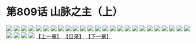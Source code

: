 # 第809话 山脉之主（上）
![](https://mhpic.xiaomingtaiji.net/comic/D/斗破苍穹/第809话F1_262502/1.jpg-zymk.middle.webp)
![](https://mhpic.xiaomingtaiji.net/comic/D/斗破苍穹/第809话F1_262502/2.jpg-zymk.middle.webp)
![](https://mhpic.xiaomingtaiji.net/comic/D/斗破苍穹/第809话F1_262502/3.jpg-zymk.middle.webp)
![](https://mhpic.xiaomingtaiji.net/comic/D/斗破苍穹/第809话F1_262502/4.jpg-zymk.middle.webp)
![](https://mhpic.xiaomingtaiji.net/comic/D/斗破苍穹/第809话F1_262502/5.jpg-zymk.middle.webp)
![](https://mhpic.xiaomingtaiji.net/comic/D/斗破苍穹/第809话F1_262502/6.jpg-zymk.middle.webp)
![](https://mhpic.xiaomingtaiji.net/comic/D/斗破苍穹/第809话F1_262502/7.jpg-zymk.middle.webp)
![](https://mhpic.xiaomingtaiji.net/comic/D/斗破苍穹/第809话F1_262502/8.jpg-zymk.middle.webp)
![](https://mhpic.xiaomingtaiji.net/comic/D/斗破苍穹/第809话F1_262502/9.jpg-zymk.middle.webp)
![](https://mhpic.xiaomingtaiji.net/comic/D/斗破苍穹/第809话F1_262502/10.jpg-zymk.middle.webp)
![](https://mhpic.xiaomingtaiji.net/comic/D/斗破苍穹/第809话F1_262502/11.jpg-zymk.middle.webp)
![](https://mhpic.xiaomingtaiji.net/comic/D/斗破苍穹/第809话F1_262502/12.jpg-zymk.middle.webp)
![](https://mhpic.xiaomingtaiji.net/comic/D/斗破苍穹/第809话F1_262502/13.jpg-zymk.middle.webp)
![](https://mhpic.xiaomingtaiji.net/comic/D/斗破苍穹/第809话F1_262502/14.jpg-zymk.middle.webp)
![](https://mhpic.xiaomingtaiji.net/comic/D/斗破苍穹/第809话F1_262502/15.jpg-zymk.middle.webp)
![](https://mhpic.xiaomingtaiji.net/comic/D/斗破苍穹/第809话F1_262502/16.jpg-zymk.middle.webp)
![](https://mhpic.xiaomingtaiji.net/comic/D/斗破苍穹/第809话F1_262502/17.jpg-zymk.middle.webp)
![](https://mhpic.xiaomingtaiji.net/comic/D/斗破苍穹/第809话F1_262502/18.jpg-zymk.middle.webp)
![](https://mhpic.xiaomingtaiji.net/comic/D/斗破苍穹/第809话F1_262502/19.jpg-zymk.middle.webp)
![](https://mhpic.xiaomingtaiji.net/comic/D/斗破苍穹/第809话F1_262502/20.jpg-zymk.middle.webp)
![](https://mhpic.xiaomingtaiji.net/comic/D/斗破苍穹/第809话F1_262502/21.jpg-zymk.middle.webp)
![](https://mhpic.xiaomingtaiji.net/comic/D/斗破苍穹/第809话F1_262502/22.jpg-zymk.middle.webp)
![](https://mhpic.xiaomingtaiji.net/comic/D/斗破苍穹/第809话F1_262502/23.jpg-zymk.middle.webp)
![](https://mhpic.xiaomingtaiji.net/comic/D/斗破苍穹/第809话F1_262502/24.jpg-zymk.middle.webp)
![](https://mhpic.xiaomingtaiji.net/comic/D/斗破苍穹/第809话F1_262502/25.jpg-zymk.middle.webp)
![](https://mhpic.xiaomingtaiji.net/comic/D/斗破苍穹/第809话F1_262502/26.jpg-zymk.middle.webp)
![](https://mhpic.xiaomingtaiji.net/comic/D/斗破苍穹/第809话F1_262502/27.jpg-zymk.middle.webp)
![](https://mhpic.xiaomingtaiji.net/comic/D/斗破苍穹/第809话F1_262502/28.jpg-zymk.middle.webp)
![](https://mhpic.xiaomingtaiji.net/comic/D/斗破苍穹/第809话F1_262502/29.jpg-zymk.middle.webp)
[【上一章】](./812.md)
[【目录】](./READMD.md)
[【下一章】](./814.md)
